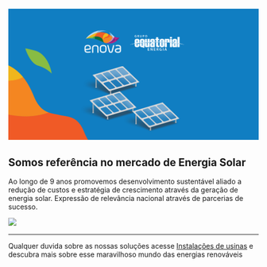 ![Enova Energia Solar](/images/Enova%20Energia.png)
## Somos referência no mercado de Energia Solar

Ao longo de 9 anos promovemos desenvolvimento sustentável aliado a redução de custos e estratégia de crescimento através da geração de energia solar.
Expressão de relevância nacional através de parcerias de sucesso.

<a href="https://www.instagram.com/enovaenergia/" target="_blank" ><img src="https://img.shields.io/badge/Instagram-%23E4405F.svg?style=for-the-badge&logo=Instagram&logoColor=white" target="_blank"></a>

---
Qualquer duvida sobre as nossas soluções acesse [Instalações de usinas](https://www.enovaenergiasolar.com.br/instalacao/como-funciona) e descubra mais sobre esse maravilhoso mundo das energias renováveis